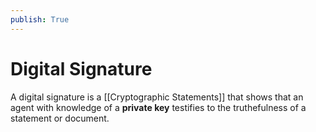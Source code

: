 ```yaml
---
publish: True
---
```


# Digital Signature

A digital signature is a [[Cryptographic Statements]] that shows that an agent with knowledge of a **private key** testifies to the truthefulness of a statement or document.

